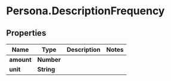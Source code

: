 # Persona.DescriptionFrequency

## Properties

Name | Type | Description | Notes
------------ | ------------- | ------------- | -------------
**amount** | **Number** |  | 
**unit** | **String** |  | 


